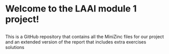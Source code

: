 # Welcome to the LAAI module 1 project!
##
This is a GitHub repository that contains all the MiniZinc files for our project and an extended version of the report that includes extra exercises solutions

